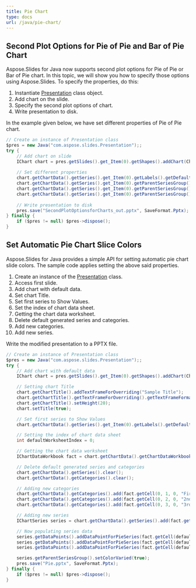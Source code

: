 ```yaml
---
title: Pie Chart
type: docs
url: /java/pie-chart/
---
```


## **Second Plot Options for Pie of Pie and Bar of Pie Chart**
Aspose.Slides for Java now supports second plot options for Pie of Pie or Bar of Pie chart. In this topic, we will show you how to specify those options using Aspose.Slides. To specify the properties, do this:

1. Instantiate [Presentation](https://apireference.aspose.com/slides/java/com.aspose.slides/Presentation) class object.
1. Add chart on the slide.
1. Specify the second plot options of chart.
1. Write presentation to disk.

In the example given below, we have set different properties of Pie of Pie chart.

```java
// Create an instance of Presentation class
$pres = new Java("com.aspose.slides.Presentation");;
try {
    // Add chart on slide
    IChart chart = pres.getSlides().get_Item(0).getShapes().addChart(ChartType.PieOfPie, 50, 50, 500, 400);
    
    // Set different properties
    chart.getChartData().getSeries().get_Item(0).getLabels().getDefaultDataLabelFormat().setShowValue(true);
    chart.getChartData().getSeries().get_Item(0).getParentSeriesGroup().setSecondPieSize(149);
    chart.getChartData().getSeries().get_Item(0).getParentSeriesGroup().setPieSplitBy(PieSplitType.ByPercentage);
    chart.getChartData().getSeries().get_Item(0).getParentSeriesGroup().setPieSplitPosition(53);
    
    // Write presentation to disk
    pres.save("SecondPlotOptionsforCharts_out.pptx", SaveFormat.Pptx);
} finally {
    if ($pres != null) $pres->dispose();
}
```

## **Set Automatic Pie Chart Slice Colors**
Aspose.Slides for Java provides a simple API for setting automatic pie chart slide colors. The sample code applies setting the above said properties.

1. Create an instance of the [Presentation](https://apireference.aspose.com/slides/java/com.aspose.slides/Presentation) class.
1. Access first slide.
1. Add chart with default data.
1. Set chart Title.
1. Set first series to Show Values.
1. Set the index of chart data sheet.
1. Getting the chart data worksheet.
1. Delete default generated series and categories.
1. Add new categories.
1. Add new series.

Write the modified presentation to a PPTX file.

```java
// Create an instance of Presentation class
$pres = new Java("com.aspose.slides.Presentation");;
try {
    // Add chart with default data
    IChart chart = pres.getSlides().get_Item(0).getShapes().addChart(ChartType.Pie, 100, 100, 400, 400);

    // Setting chart Title
    chart.getChartTitle().addTextFrameForOverriding("Sample Title");
    chart.getChartTitle().getTextFrameForOverriding().getTextFrameFormat().setCenterText(NullableBool.True);
    chart.getChartTitle().setHeight(20);
    chart.setTitle(true);

    // Set first series to Show Values
    chart.getChartData().getSeries().get_Item(0).getLabels().getDefaultDataLabelFormat().setShowValue(true);

    // Setting the index of chart data sheet
    int defaultWorksheetIndex = 0;

    // Getting the chart data worksheet
    IChartDataWorkbook fact = chart.getChartData().getChartDataWorkbook();

    // Delete default generated series and categories
    chart.getChartData().getSeries().clear();
    chart.getChartData().getCategories().clear();

    // Adding new categories
    chart.getChartData().getCategories().add(fact.getCell(0, 1, 0, "First Qtr"));
    chart.getChartData().getCategories().add(fact.getCell(0, 2, 0, "2nd Qtr"));
    chart.getChartData().getCategories().add(fact.getCell(0, 3, 0, "3rd Qtr"));

    // Adding new series
    IChartSeries series = chart.getChartData().getSeries().add(fact.getCell(0, 0, 1, "Series 1"), chart.getType());

    // Now populating series data
    series.getDataPoints().addDataPointForPieSeries(fact.getCell(defaultWorksheetIndex, 1, 1, 20));
    series.getDataPoints().addDataPointForPieSeries(fact.getCell(defaultWorksheetIndex, 2, 1, 50));
    series.getDataPoints().addDataPointForPieSeries(fact.getCell(defaultWorksheetIndex, 3, 1, 30));

    series.getParentSeriesGroup().setColorVaried(true);
    pres.save("Pie.pptx", SaveFormat.Pptx);
} finally {
    if ($pres != null) $pres->dispose();
}
```